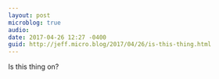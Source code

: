```yaml
---
layout: post
microblog: true
audio: 
date: 2017-04-26 12:27 -0400
guid: http://jeff.micro.blog/2017/04/26/is-this-thing.html
---
```

Is this thing on?
